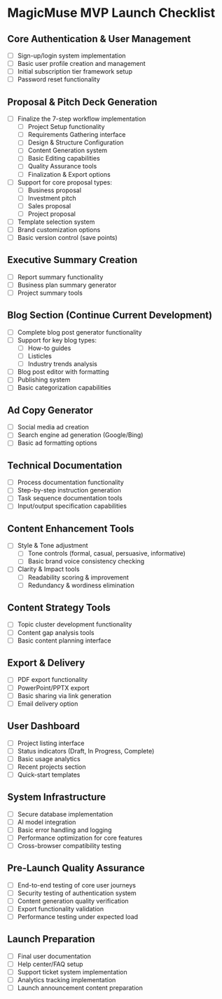 # MagicMuse MVP Launch Checklist

## Core Authentication & User Management
- [ ] Sign-up/login system implementation
- [ ] Basic user profile creation and management
- [ ] Initial subscription tier framework setup
- [ ] Password reset functionality

## Proposal & Pitch Deck Generation
- [ ] Finalize the 7-step workflow implementation
  - [ ] Project Setup functionality
  - [ ] Requirements Gathering interface
  - [ ] Design & Structure Configuration
  - [ ] Content Generation system
  - [ ] Basic Editing capabilities
  - [ ] Quality Assurance tools
  - [ ] Finalization & Export options
- [ ] Support for core proposal types:
  - [ ] Business proposal
  - [ ] Investment pitch
  - [ ] Sales proposal
  - [ ] Project proposal
- [ ] Template selection system
- [ ] Brand customization options
- [ ] Basic version control (save points)

## Executive Summary Creation
- [ ] Report summary functionality
- [ ] Business plan summary generator
- [ ] Project summary tools

## Blog Section (Continue Current Development)
- [ ] Complete blog post generator functionality
- [ ] Support for key blog types:
  - [ ] How-to guides
  - [ ] Listicles
  - [ ] Industry trends analysis
- [ ] Blog post editor with formatting
- [ ] Publishing system
- [ ] Basic categorization capabilities

## Ad Copy Generator
- [ ] Social media ad creation
- [ ] Search engine ad generation (Google/Bing)
- [ ] Basic ad formatting options

## Technical Documentation
- [ ] Process documentation functionality
- [ ] Step-by-step instruction generation
- [ ] Task sequence documentation tools
- [ ] Input/output specification capabilities

## Content Enhancement Tools
- [ ] Style & Tone adjustment
  - [ ] Tone controls (formal, casual, persuasive, informative)
  - [ ] Basic brand voice consistency checking
- [ ] Clarity & Impact tools
  - [ ] Readability scoring & improvement
  - [ ] Redundancy & wordiness elimination

## Content Strategy Tools
- [ ] Topic cluster development functionality
- [ ] Content gap analysis tools
- [ ] Basic content planning interface

## Export & Delivery
- [ ] PDF export functionality
- [ ] PowerPoint/PPTX export
- [ ] Basic sharing via link generation
- [ ] Email delivery option

## User Dashboard
- [ ] Project listing interface
- [ ] Status indicators (Draft, In Progress, Complete)
- [ ] Basic usage analytics
- [ ] Recent projects section
- [ ] Quick-start templates

## System Infrastructure
- [ ] Secure database implementation
- [ ] AI model integration
- [ ] Basic error handling and logging
- [ ] Performance optimization for core features
- [ ] Cross-browser compatibility testing

## Pre-Launch Quality Assurance
- [ ] End-to-end testing of core user journeys
- [ ] Security testing of authentication system
- [ ] Content generation quality verification
- [ ] Export functionality validation
- [ ] Performance testing under expected load

## Launch Preparation
- [ ] Final user documentation
- [ ] Help center/FAQ setup
- [ ] Support ticket system implementation
- [ ] Analytics tracking implementation
- [ ] Launch announcement content preparation
